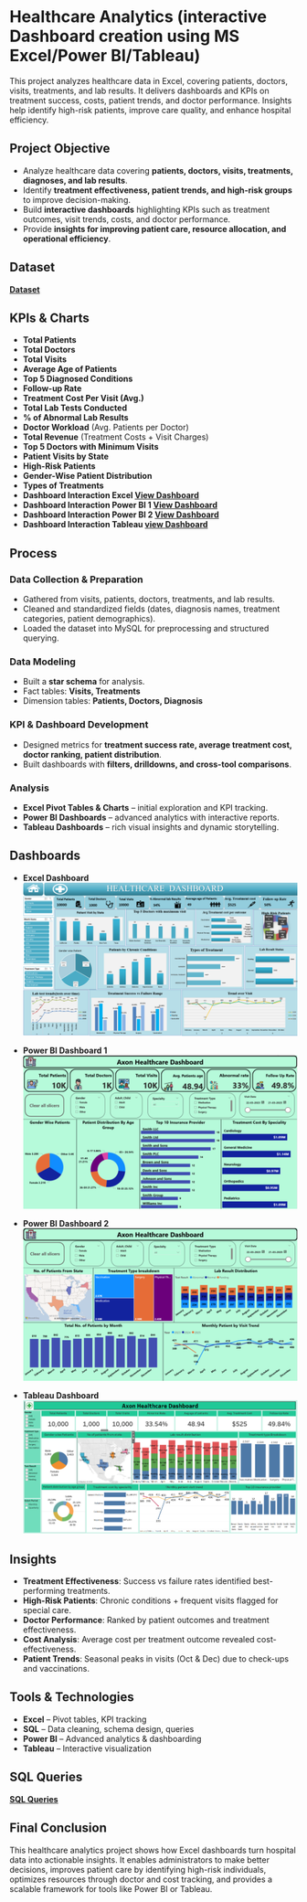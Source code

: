 # Healthcare Analytics (interactive Dashboard creation using MS Excel/Power BI/Tableau)
This project analyzes healthcare data in Excel, covering patients, doctors, visits, treatments, and lab results. It delivers dashboards and KPIs on treatment success, costs, patient trends, and doctor performance. Insights help identify high-risk patients, improve care quality, and enhance hospital efficiency.


## Project Objective  
- Analyze healthcare data covering **patients, doctors, visits, treatments, diagnoses, and lab results**.  
- Identify **treatment effectiveness, patient trends, and high-risk groups** to improve decision-making.  
- Build **interactive dashboards** highlighting KPIs such as treatment outcomes, visit trends, costs, and doctor performance.  
- Provide **insights for improving patient care, resource allocation, and operational efficiency**.


## Dataset
**[Dataset](https://github.com/vishwagangaraddi/Healthcare-Analytics/blob/main/Dataset_Healthcare_Patient_V3.xlsx)**


## KPIs & Charts  
- **Total Patients**  
- **Total Doctors**  
- **Total Visits**  
- **Average Age of Patients**  
- **Top 5 Diagnosed Conditions**  
- **Follow-up Rate**  
- **Treatment Cost Per Visit (Avg.)**  
- **Total Lab Tests Conducted**  
- **% of Abnormal Lab Results**  
- **Doctor Workload** (Avg. Patients per Doctor)  
- **Total Revenue** (Treatment Costs + Visit Charges)
- **Top 5 Doctors with Minimum Visits**  
- **Patient Visits by State**  
- **High-Risk Patients**  
- **Gender-Wise Patient Distribution**  
- **Types of Treatments**
- **Dashboard Interaction Excel [View Dashboard](https://github.com/vishwagangaraddi/Healthcare-Analytics/blob/main/Excel-Dashboard.png)**
- **Dashboard Interaction Power BI 1 [View Dashboard](https://github.com/vishwagangaraddi/Healthcare-Analytics/blob/main/Power%20Bi-Dashboard-1.png)**
- **Dashboard Interaction Power BI 2 [View Dashboard](https://github.com/vishwagangaraddi/Healthcare-Analytics/blob/main/Power%20Bi-Dashboard-2.png)**
- **Dashboard Interaction Tableau [view Dashboard](https://github.com/vishwagangaraddi/Healthcare-Analytics/blob/main/Tableau-Dashboard.png)**


## Process  

### Data Collection & Preparation  
- Gathered from visits, patients, doctors, treatments, and lab results.  
- Cleaned and standardized fields (dates, diagnosis names, treatment categories, patient demographics).
- Loaded the dataset into MySQL for preprocessing and structured querying. 

### Data Modeling  
- Built a **star schema** for analysis.  
- Fact tables: **Visits, Treatments**  
- Dimension tables: **Patients, Doctors, Diagnosis**  

### KPI & Dashboard Development  
- Designed metrics for **treatment success rate, average treatment cost, doctor ranking, patient distribution**.  
- Built dashboards with **filters, drilldowns, and cross-tool comparisons**.  

### Analysis  
- **Excel Pivot Tables & Charts** – initial exploration and KPI tracking.  
- **Power BI Dashboards** – advanced analytics with interactive reports.  
- **Tableau Dashboards** – rich visual insights and dynamic storytelling.


## Dashboards  

- **Excel Dashboard** 
**![Excel Dashboard](https://github.com/vishwagangaraddi/Healthcare-Analytics/blob/main/Excel-Dashboard.png)**

- **Power BI Dashboard 1**
**![Power BI Dashboard 1](https://github.com/vishwagangaraddi/Healthcare-Analytics/blob/main/Power%20Bi-Dashboard-1.png)**

- **Power BI Dashboard 2**
**![Power BI Dashboard 2](https://github.com/vishwagangaraddi/Healthcare-Analytics/blob/main/Power%20Bi-Dashboard-2.png)**

- **Tableau Dashboard**
**![Tableau Dashboard](https://github.com/vishwagangaraddi/Healthcare-Analytics/blob/main/Tableau-Dashboard.png)**


## Insights  

- **Treatment Effectiveness**: Success vs failure rates identified best-performing treatments.  
- **High-Risk Patients**: Chronic conditions + frequent visits flagged for special care.  
- **Doctor Performance**: Ranked by patient outcomes and treatment effectiveness.  
- **Cost Analysis**: Average cost per treatment outcome revealed cost-effectiveness.  
- **Patient Trends**: Seasonal peaks in visits (Oct & Dec) due to check-ups and vaccinations.  


## Tools & Technologies  
- **Excel** – Pivot tables, KPI tracking  
- **SQL** – Data cleaning, schema design, queries  
- **Power BI** – Advanced analytics & dashboarding  
- **Tableau** – Interactive visualization


## SQL Queries
**[SQL Queries](https://github.com/vishwagangaraddi/Healthcare-Analytics/blob/main/heathcare_project_queries.sql)**


## Final Conclusion
This healthcare analytics project shows how Excel dashboards turn hospital data into actionable insights. It enables administrators to make better decisions, improves patient care by identifying high-risk individuals, optimizes resources through doctor and cost tracking, and provides a scalable framework for tools like Power BI or Tableau.

